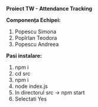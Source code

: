 **Proiect TW - Attendance Tracking**

**Componența Echipei:**
1. Popescu Simona
2. Popîrlan Teodora
3. Popescu Andreea


**Pasi instalare:**
1. npm i
2. cd src
3. npm i 
4. node index.js
5. In directorul src -> npm start
6. Selectati Yes
